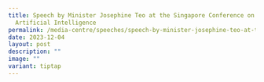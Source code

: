 ```yaml
---
title: Speech by Minister Josephine Teo at the Singapore Conference on
  Artificial Intelligence
permalink: /media-centre/speeches/speech-by-minister-josephine-teo-at-the-singapore-conference-on-ai/
date: 2023-12-04
layout: post
description: ""
image: ""
variant: tiptap
---
```

